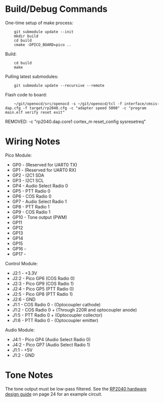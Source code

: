 Build/Debug Commands
====================

One-time setup of make process:

        git submodule update --init
        mkdir build
        cd build
        cmake -DPICO_BOARD=pico ..

Build:

        cd build
        make

Pulling latest submodules:

        git submodule update --recursive --remote

Flash code to board:        

        ~/git/openocd/src/openocd -s ~/git/openocd/tcl -f interface/cmsis-dap.cfg -f target/rp2040.cfg -c "adapter speed 5000" -c "program main.elf verify reset exit"

REMOVED: -c "rp2040.dap.core1 cortex_m reset_config sysresetreq"

Wiring Notes
============

Pico Module:
* GP0  - (Reserved for UART0 TX)
* GP1  - (Reserved for UART0 RX)
* GP2  - I2C1 SDA 
* GP3  - I2C1 SCL 
* GP4  - Audio Select Radio 0 
* GP5  - PTT Radio 0
* GP6  - COS Radio 0
* GP7  - Audio Select Radio 1
* GP8  - PTT Radio 1
* GP9  - COS Radio 1
* GP10 - Tone output (PWM)
* GP11
* GP12
* GP13
* GP14
* GP15
* GP16 - 
* GP17 - 

Control Module: 
* J2:1 - +3.3V
* J2:2 - Pico GP6 (COS Radio 0)
* J2:3 - Pico GP9 (COS Radio 1)
* J2:4 - Pico GP5 (PTT Radio 0)
* J2:5 - Pico GP8 (PTT Radio 1)
* J2:6 - GND
* J1:1 - COS Radio 0 - (Optocoupler cathode)
* J1:2 - COS Radio 0 + (Through 220R and optocoupler anode)
* J1:5 - PTT Radio 0 + (Optocoupler collector)
* J1:6 - PTT Radio 0 - (Optocoupler emitter)

Audio Module:
* J4:1 - Pico GP4 (Audio Select Radio 0)
* J4:2 - Pico GP7 (Audio Select Radio 1)
* J1:1 - +5V
* J1:2 - GND

Tone Notes
==========

The tone output must be low-pass filtered.  See the [RP2040 hardware design guide](https://datasheets.raspberrypi.com/rp2040/hardware-design-with-rp2040.pdf) on page 24 for an example circuit.
